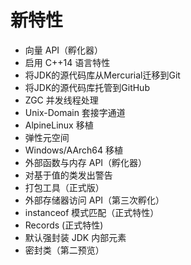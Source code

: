 # 新特性
* 向量 API（孵化器）
* 启用 C++14 语言特性
* 将JDK的源代码库从Mercurial迁移到Git
* 将JDK的源代码库托管到GitHub
* ZGC 并发线程处理
* Unix-Domain 套接字通道
* AlpineLinux 移植
* 弹性元空间
* Windows/AArch64 移植
* 外部函数与内存 API（孵化器）
* 对基于值的类发出警告
* 打包工具（正式版）
* 外部存储器访问 API（第三次孵化）
* instanceof 模式匹配（正式特性）
* Records (正式特性)
* 默认强封装 JDK 内部元素
* 密封类（第二预览）
